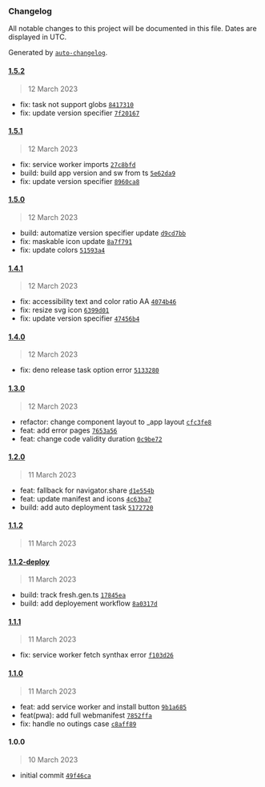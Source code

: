 ### Changelog

All notable changes to this project will be documented in this file. Dates are displayed in UTC.

Generated by [`auto-changelog`](https://github.com/CookPete/auto-changelog).

#### [1.5.2](https://github.com/JOTSR/Planning-baguage/compare/1.5.1...1.5.2)

> 12 March 2023

- fix: task not support globs [`8417310`](https://github.com/JOTSR/Planning-baguage/commit/841731028dbcf276d553c757562e59a04fafb24c)
- fix: update version specifier [`7f20167`](https://github.com/JOTSR/Planning-baguage/commit/7f20167cdc16b0a2a32151471a4b57c41c94b0e0)

#### [1.5.1](https://github.com/JOTSR/Planning-baguage/compare/1.5.0...1.5.1)

> 12 March 2023

- fix: service worker imports [`27c8bfd`](https://github.com/JOTSR/Planning-baguage/commit/27c8bfdd4c3e628acf0e17042891998ba3ad85d7)
- build: build app version and sw from ts [`5e62da9`](https://github.com/JOTSR/Planning-baguage/commit/5e62da933a5e0f0c596e8aefb38e2a7b1d7f6d9a)
- fix: update version specifier [`8960ca8`](https://github.com/JOTSR/Planning-baguage/commit/8960ca821789ed3ec0f703cfb1cd14c4bd5ea467)

#### [1.5.0](https://github.com/JOTSR/Planning-baguage/compare/1.4.1...1.5.0)

> 12 March 2023

- build: automatize version specifier update [`d9cd7bb`](https://github.com/JOTSR/Planning-baguage/commit/d9cd7bb8ad4d64a06d32328e002a551af65e9c1f)
- fix: maskable icon update [`8a7f791`](https://github.com/JOTSR/Planning-baguage/commit/8a7f7916a57a6137d61f3ce0480fa9a8393f5500)
- fix: update colors [`51593a4`](https://github.com/JOTSR/Planning-baguage/commit/51593a45573827bc40b875badc24e126420df65a)

#### [1.4.1](https://github.com/JOTSR/Planning-baguage/compare/1.4.0...1.4.1)

> 12 March 2023

- fix: accessibility text and color ratio AA [`4074b46`](https://github.com/JOTSR/Planning-baguage/commit/4074b46e22792be98c4cea7ece729893b63e4448)
- fix: resize svg icon [`6399d01`](https://github.com/JOTSR/Planning-baguage/commit/6399d018ab0dc248bf5f3b5665f89e936cbc8263)
- fix: update version specifier [`47456b4`](https://github.com/JOTSR/Planning-baguage/commit/47456b404ccda92a3b89914a6c4ba2eb69ffdcc6)

#### [1.4.0](https://github.com/JOTSR/Planning-baguage/compare/1.3.0...1.4.0)

> 12 March 2023

- fix: deno release task option error [`5133280`](https://github.com/JOTSR/Planning-baguage/commit/51332808463b396763cd6a1df71ddb585e33af5c)

#### [1.3.0](https://github.com/JOTSR/Planning-baguage/compare/1.2.0...1.3.0)

> 12 March 2023

- refactor: change component layout to _app layout [`cfc3fe8`](https://github.com/JOTSR/Planning-baguage/commit/cfc3fe87ab21c6881ee8c522acd2e8542b325018)
- feat: add error pages [`7653a56`](https://github.com/JOTSR/Planning-baguage/commit/7653a56ff903911dcdbb4ef468cfb2468fb03915)
- feat: change code validity duration [`0c9be72`](https://github.com/JOTSR/Planning-baguage/commit/0c9be72e2b0cdb562cf50074fc1f072d4d534013)

#### [1.2.0](https://github.com/JOTSR/Planning-baguage/compare/1.1.2...1.2.0)

> 11 March 2023

- feat: fallback for navigator.share [`d1e554b`](https://github.com/JOTSR/Planning-baguage/commit/d1e554b465abd165709bd0292f821d57d36532f7)
- feat: update manifest and icons [`4c63ba7`](https://github.com/JOTSR/Planning-baguage/commit/4c63ba7947717c451ba328c7bf0856a7136f7813)
- build: add auto deployment task [`5172720`](https://github.com/JOTSR/Planning-baguage/commit/5172720037a2e174cffe29da22893be4089a6204)

#### [1.1.2](https://github.com/JOTSR/Planning-baguage/compare/1.1.2-deploy...1.1.2)

> 11 March 2023

#### [1.1.2-deploy](https://github.com/JOTSR/Planning-baguage/compare/1.1.1...1.1.2-deploy)

> 11 March 2023

- build: track fresh.gen.ts [`17845ea`](https://github.com/JOTSR/Planning-baguage/commit/17845eaaf5b16dd26149ea2ec2e113301c15837d)
- build: add deployement workflow [`8a0317d`](https://github.com/JOTSR/Planning-baguage/commit/8a0317dd70d348777b9aede9b93fa51f6e5b9e6d)

#### [1.1.1](https://github.com/JOTSR/Planning-baguage/compare/1.1.0...1.1.1)

> 11 March 2023

- fix: service worker fetch synthax error [`f103d26`](https://github.com/JOTSR/Planning-baguage/commit/f103d26db8f9e575e145b6b4942fd507c1d7aa3e)

#### [1.1.0](https://github.com/JOTSR/Planning-baguage/compare/1.0.0...1.1.0)

> 11 March 2023

- feat: add service worker and install button [`9b1a685`](https://github.com/JOTSR/Planning-baguage/commit/9b1a6856eec741d2ac8812eb5e7ab0c50525cc3b)
- feat(pwa): add full webmanifest [`7852ffa`](https://github.com/JOTSR/Planning-baguage/commit/7852ffae0f308fb560e5a34068b76b286c6e403b)
- fix: handle no outings case [`c8aff89`](https://github.com/JOTSR/Planning-baguage/commit/c8aff8982e597d66f5dbe8812ff66d20af509f29)

#### 1.0.0

> 10 March 2023

- initial commit [`49f46ca`](https://github.com/JOTSR/Planning-baguage/commit/49f46ca3a40262345d3308b1b15b9f06d8d5d9d0)
